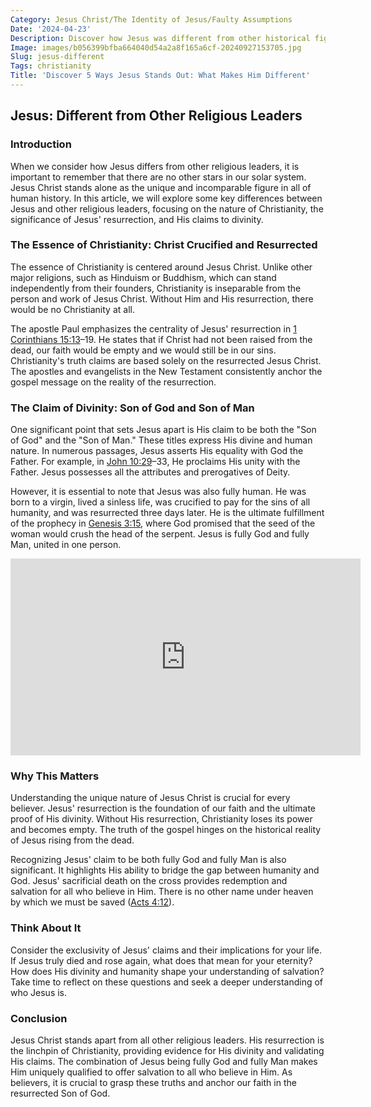 ```yaml
---
Category: Jesus Christ/The Identity of Jesus/Faulty Assumptions
Date: '2024-04-23'
Description: Discover how Jesus was different from other historical figures in this insightful article. Explore unique aspects of his life and teachings.
Image: images/b056399bfba664040d54a2a8f165a6cf-20240927153705.jpg
Slug: jesus-different
Tags: christianity
Title: 'Discover 5 Ways Jesus Stands Out: What Makes Him Different'
---
```


## Jesus: Different from Other Religious Leaders

### Introduction

When we consider how Jesus differs from other religious leaders, it is important to remember that there are no other stars in our solar system. Jesus Christ stands alone as the unique and incomparable figure in all of human history. In this article, we will explore some key differences between Jesus and other religious leaders, focusing on the nature of Christianity, the significance of Jesus' resurrection, and His claims to divinity.

### The Essence of Christianity: Christ Crucified and Resurrected

The essence of Christianity is centered around Jesus Christ. Unlike other major religions, such as Hinduism or Buddhism, which can stand independently from their founders, Christianity is inseparable from the person and work of Jesus Christ. Without Him and His resurrection, there would be no Christianity at all.

The apostle Paul emphasizes the centrality of Jesus' resurrection in [1 Corinthians 15:13](https://www.bibleref.com/1-Corinthians/15/1-Corinthians-15-13.html)–19. He states that if Christ had not been raised from the dead, our faith would be empty and we would still be in our sins. Christianity's truth claims are based solely on the resurrected Jesus Christ. The apostles and evangelists in the New Testament consistently anchor the gospel message on the reality of the resurrection.

### The Claim of Divinity: Son of God and Son of Man

One significant point that sets Jesus apart is His claim to be both the "Son of God" and the "Son of Man." These titles express His divine and human nature. In numerous passages, Jesus asserts His equality with God the Father. For example, in [John 10:29](https://www.bibleref.com/John/10/John-10-29.html)–33, He proclaims His unity with the Father. Jesus possesses all the attributes and prerogatives of Deity.

However, it is essential to note that Jesus was also fully human. He was born to a virgin, lived a sinless life, was crucified to pay for the sins of all humanity, and was resurrected three days later. He is the ultimate fulfillment of the prophecy in [Genesis 3:15](https://www.bibleref.com/Genesis/3/Genesis-3-15.html), where God promised that the seed of the woman would crush the head of the serpent. Jesus is fully God and fully Man, united in one person.


<iframe width="560" height="315" src="https://www.youtube.com/embed/R9qoqQ75ifs" frameborder="0" allow="autoplay; encrypted-media" allowfullscreen></iframe>


### Why This Matters

Understanding the unique nature of Jesus Christ is crucial for every believer. Jesus' resurrection is the foundation of our faith and the ultimate proof of His divinity. Without His resurrection, Christianity loses its power and becomes empty. The truth of the gospel hinges on the historical reality of Jesus rising from the dead.

Recognizing Jesus' claim to be both fully God and fully Man is also significant. It highlights His ability to bridge the gap between humanity and God. Jesus' sacrificial death on the cross provides redemption and salvation for all who believe in Him. There is no other name under heaven by which we must be saved ([Acts 4:12](https://www.bibleref.com/Acts/4/Acts-4-12.html)).

### Think About It

Consider the exclusivity of Jesus' claims and their implications for your life. If Jesus truly died and rose again, what does that mean for your eternity? How does His divinity and humanity shape your understanding of salvation? Take time to reflect on these questions and seek a deeper understanding of who Jesus is.

### Conclusion

Jesus Christ stands apart from all other religious leaders. His resurrection is the linchpin of Christianity, providing evidence for His divinity and validating His claims. The combination of Jesus being fully God and fully Man makes Him uniquely qualified to offer salvation to all who believe in Him. As believers, it is crucial to grasp these truths and anchor our faith in the resurrected Son of God.